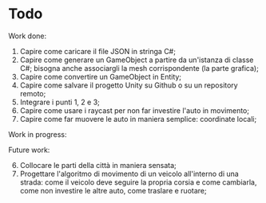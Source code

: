 # Todo

Work done:

1. Capire come caricare il file JSON in stringa C#;
2. Capire come generare un GameObject a partire da un'istanza di classe C#; bisogna anche associargli la mesh corrispondente (la parte grafica);
3. Capire come convertire un GameObject in Entity;
4. Capire come salvare il progetto Unity su Github o su un repository remoto;
5. Integrare i punti 1, 2 e 3;
8. Capire come usare i raycast per non far investire l'auto in movimento;
9. Capire come far muovere le auto in maniera semplice: coordinate locali;

Work in progress:

Future work:

6. Collocare le parti della città in maniera sensata;
7. Progettare l'algoritmo di movimento di un veicolo all'interno di una strada: come il veicolo deve seguire la propria corsia e come cambiarla, come non investire le altre auto, come traslare e ruotare;